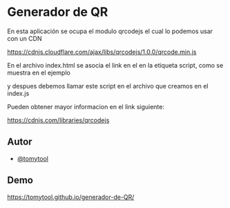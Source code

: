 
# Generador de QR

En esta aplicación se ocupa el modulo qrcodejs el cual lo podemos usar con un CDN

https://cdnjs.cloudflare.com/ajax/libs/qrcodejs/1.0.0/qrcode.min.js

En el archivo index.html se asocia el link en el en la etiqueta script, como se muestra en el ejemplo

<script
      src="https://cdnjs.cloudflare.com/ajax/   libs/qrcodejs/1.0.0/qrcode.min.js"
      integrity="sha512-CNgIRecGo7nphbeZ04Sc13ka07paqdeTu0WR1IM4kNcpmBAUSHSQX0FslNhTDadL4O5SAGapGt4FodqL8My0mA=="
      crossorigin="anonymous"
      referrerpolicy="no-referrer"
    ></script>

y despues debemos llamar este script en el archivo que creamos en el index.js

Pueden obtener mayor informacion en el link siguiente:

https://cdnjs.com/libraries/qrcodejs

## Autor

- [@tomytool](https://github.com/Tomytool/generador-de-QR)


## Demo

https://tomytool.github.io/generador-de-QR/

